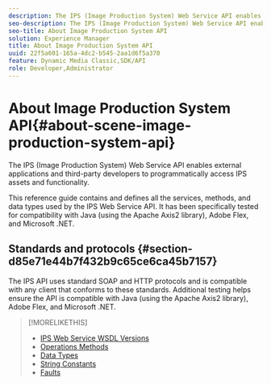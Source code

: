 ```yaml
---
description: The IPS (Image Production System) Web Service API enables external applications and third-party developers to programmatically access IPS assets and functionality.
seo-description: The IPS (Image Production System) Web Service API enables external applications and third-party developers to programmatically access IPS assets and functionality.
seo-title: About Image Production System API
solution: Experience Manager
title: About Image Production System API
uuid: 22f5a601-165a-4dc2-b545-2aa1d6f5a370
feature: Dynamic Media Classic,SDK/API
role: Developer,Administrator
---
```


# About Image Production System API{#about-scene-image-production-system-api}

The IPS (Image Production System) Web Service API enables external applications and third-party developers to programmatically access IPS assets and functionality.

 This reference guide contains and defines all the services, methods, and data types used by the IPS Web Service API. It has been specifically tested for compatibility with Java (using the Apache Axis2 library), Adobe Flex, and Microsoft .NET.

## Standards and protocols {#section-d85e71e44b7f432b9c65ce6ca45b7157}

The IPS API uses standard SOAP and HTTP protocols and is compatible with any client that conforms to these standards. Additional testing helps ensure the API is compatible with Java (using the Apache Axis2 library), Adobe Flex, and Microsoft .NET. 

>[!MORELIKETHIS]
>
>* [IPS Web Service WSDL Versions](c-wsdl-versions.md#concept-aff3e13f3b59486882260b5f2e962226)
>* [Operations Methods](operations/c-operations-intro/c-methods/c-methods.md) 
>* [Data Types](types/c-data-types/c-data-types.md#concept-dcf2ce73ff334e22bc4c634e3a0a50a6)
>* [String Constants](string-constants/c-string-constants/c-string-constants.md)
>* [Faults](faults/c-faults/c-faults.md#concept-28c5e495f39443ecab05384d8cf8ab6b)
